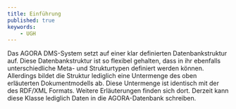 ```yaml
---
title: Einführung
published: true
keywords:
    - UGH
---
```


Das AGORA DMS-System setzt auf einer klar definierten Datenbankstruktur auf. Diese Datenbankstruktur ist so flexibel gehalten, dass in ihr ebenfalls unterschiedliche Meta- und Strukturtypen definiert werden können. Allerdings bildet die Struktur lediglich eine Untermenge des oben erläuterten Dokumentmodells ab. Diese Untermenge ist identisch mit der des RDF/XML Formats. Weitere Erläuterungen finden sich dort. Derzeit kann diese Klasse lediglich Daten in die AGORA-Datenbank schreiben.

